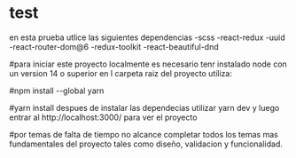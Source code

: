 # test
en esta prueba utlice las siguientes dependencias 
-scss
-react-redux
-uuid
-react-router-dom@6
-redux-toolkit
-react-beautiful-dnd


#para iniciar este proyecto localmente es necesario tenr instalado node con un version 14 o superior 
en l carpeta raiz del proyecto utiliza:

#npm install --global yarn

#yarn install
despues de instalar las dependecias utilizar
yarn dev 
y luego entrar al http://localhost:3000/ para ver el proyecto 

#por temas de falta de  tiempo no alcance completar  todos los temas mas fundamentales del proyecto tales como diseño, validacion y funcionalidad.
